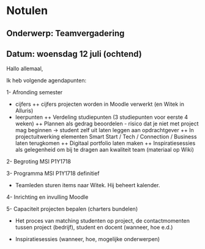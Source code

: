 # Notulen

## Onderwerp: Teamvergadering

## Datum: woensdag 12 juli (ochtend)

Hallo allemaal,

Ik heb volgende agendapunten:

1- Afronding semester
+ cijfers
++ cijfers projecten worden in Moodle verwerkt (en Witek in Alluris)
+ leerpunten
++ Verdeling studiepunten (3 studiepunten voor eerste 4 weken)
++ Plannen als gedrag beoordelen - risico dat je niet met project mag beginnen -> student zelf uit laten leggen aan opdrachtgever
++ In projectuitwerking elementen Smart Start / Tech / Connection / Business laten terugkomen
++ Digitaal portfolio laten maken
++ Inspiratiesessies als gelegenheid om bij te dragen aan kwaliteit team (materiaal op Wiki)

2- Begroting MSI P1Y1718

3- Programma MSI P1Y1718 definitief
+ Teamleden sturen items naar Witek. Hij beheert kalender.

4- Inrichting en invulling Moodle

5- Capaciteit projecten bepalen (charters bundelen)

+ Het proces van matching studenten op project, de contactmomenten tussen project (bedrijf), student en docent (wanneer, hoe e.d.)

+ Inspiratiesessies (wanneer, hoe, mogelijke onderwerpen)
